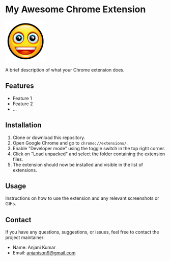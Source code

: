 # My Awesome Chrome Extension

![Extension Logo](./images/logo.png)

A brief description of what your Chrome extension does.

## Features

- Feature 1
- Feature 2
- ...

## Installation

1. Clone or download this repository.
2. Open Google Chrome and go to `chrome://extensions/`.
3. Enable "Developer mode" using the toggle switch in the top right corner.
4. Click on "Load unpacked" and select the folder containing the extension files.
5. The extension should now be installed and visible in the list of extensions.

## Usage

Instructions on how to use the extension and any relevant screenshots or GIFs.

## Contact

If you have any questions, suggestions, or issues, feel free to contact the project maintainer:

- Name: Anjani Kumar
- Email: anjanison9@gmail.com

